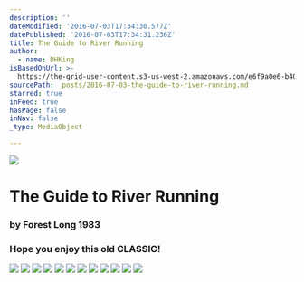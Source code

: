 ```yaml
---
description: ''
dateModified: '2016-07-03T17:34:30.577Z'
datePublished: '2016-07-03T17:34:31.236Z'
title: The Guide to River Running
author:
  - name: DHKing
isBasedOnUrl: >-
  https://the-grid-user-content.s3-us-west-2.amazonaws.com/e6f9a0e6-b405-4c2d-9679-43774b44cb96.jpg
sourcePath: _posts/2016-07-03-the-guide-to-river-running.md
starred: true
inFeed: true
hasPage: false
inNav: false
_type: MediaObject

---
```

![](https://imgflo.herokuapp.com/graph/vahj1ThiexotieMo/52b3b21ebc7f7e969f1bb1a2b49200cb/croprotate.jpg?cropheight=2593&cropwidth=3888&degrees=0&input=https%3A%2F%2Fthe-grid-user-content.s3-us-west-2.amazonaws.com%2Fe6f9a0e6-b405-4c2d-9679-43774b44cb96.jpg&x=0&y=0)

# The Guide to River Running

### by Forest Long 1983

### Hope you enjoy this old CLASSIC!
![](https://the-grid-user-content.s3-us-west-2.amazonaws.com/59ccb9d2-2800-4883-99e1-a11fb14bf3a0.jpg)
![](https://the-grid-user-content.s3-us-west-2.amazonaws.com/5eb973b1-89ae-4a3d-a983-d293799ffc6d.jpg)
![](https://the-grid-user-content.s3-us-west-2.amazonaws.com/8c919afa-d5bf-425e-bb6e-636be87e58e0.jpg)
![](https://the-grid-user-content.s3-us-west-2.amazonaws.com/e81d4c71-7c63-42f7-aea8-a36fa68174f4.jpg)
![](https://the-grid-user-content.s3-us-west-2.amazonaws.com/464730da-48cf-491b-a157-6147ee66cd14.jpg)
![](https://the-grid-user-content.s3-us-west-2.amazonaws.com/840771e4-1819-4e32-b87f-9ae6d2a289a9.jpg)
![](https://the-grid-user-content.s3-us-west-2.amazonaws.com/99101393-d86c-4bf8-8ee5-01e34c38a2b7.jpg)
![](https://the-grid-user-content.s3-us-west-2.amazonaws.com/5bbe00f9-2ab2-4ff9-b7f2-c5b2e15af2c9.jpg)
![](https://the-grid-user-content.s3-us-west-2.amazonaws.com/97fc380c-8be2-4706-b8cc-5a92bddb72ae.jpg)
![](https://the-grid-user-content.s3-us-west-2.amazonaws.com/0040dd81-72db-4a37-a992-be3c1dc8550e.jpg)
![](https://the-grid-user-content.s3-us-west-2.amazonaws.com/7f498ca8-71ea-4c9f-892b-02697ee6bbb0.jpg)
![](https://the-grid-user-content.s3-us-west-2.amazonaws.com/f2e05585-5e8e-40ad-88f4-8fe58b2c35ce.jpg)